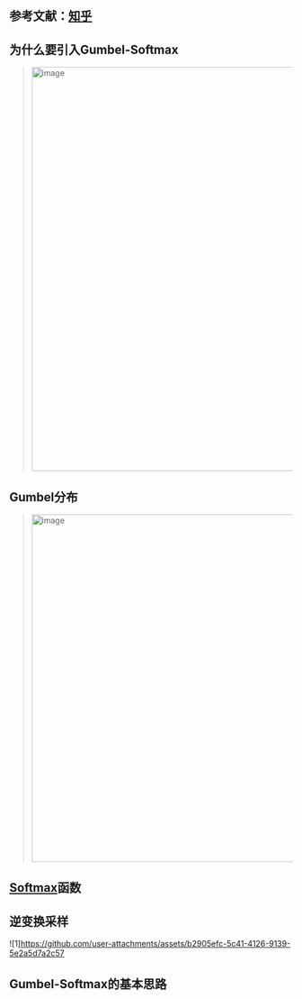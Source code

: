 ## 参考文献：[知乎](https://zhuanlan.zhihu.com/p/633431594)

## 为什么要引入Gumbel-Softmax

> <img width="717" alt="image" src="https://github.com/user-attachments/assets/03b4cf6e-c3f1-4a64-ac7d-685831e8ce0e">

## Gumbel分布

> <img width="617" alt="image" src="https://github.com/user-attachments/assets/2b4140bb-be28-4700-8776-b459b1cf010d">

## [Softmax](https://zhuanlan.zhihu.com/p/168562182)函数

## 逆变换采样

![1]https://github.com/user-attachments/assets/b2905efc-5c41-4126-9139-5e2a5d7a2c57



## Gumbel-Softmax的基本思路



